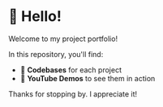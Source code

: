 # 👋 Hello!

Welcome to my project portfolio!

In this repository, you'll find:

- 📂 **Codebases** for each project
- 🎥 **YouTube Demos** to see them in action

Thanks for stopping by. I appreciate it!
